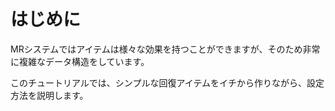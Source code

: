 はじめに
==========

MRシステムではアイテムは様々な効果を持つことができますが、そのため非常に複雑なデータ構造をしています。

このチュートリアルでは、シンプルな回復アイテムをイチから作りながら、設定方法を説明します。


<!-- 
このチュートリアルでは MRシステム のデータの種類と、それらの編集方法について説明します。

```
TODO: エディタベースではなく、MR の Data 単位で説明したほうがいいかも。

- エンティティ
    - プレイヤー
    - 敵キャラ
    - アイテム
- スキル
- 敵グループ
- ステート
- 種族
- 攻撃属性
- 識別情報

- プレハブ
- ランド
- テンプレートマップ
```


TODO: 以下、メモ

職業と種族
----------

`職業` は ツクール標準と同様に使用できます。これについては特にメモ欄はありません。

`種族` は MRシステム用のデータです。ツクールの [職業] エディタで作成できます。

例として、"ドラゴン系" のデータを見てみましょう。

![](img/database-2.png)

[メモ] は次のようになっています。

```
<MR-Type: Race>
<MR-Key: kRace_ドラゴン系>
```

`<MR-Type: Race>` によって、このデータが種族データであることを示します。

詳細は [種族](../../feature/race.md) を参照してください。

スキル
----------

`スキル` は主にモンスターの特殊能力を表します。

例えば "毒攻撃" の [メモ] は次のようになっています。

```
<MR-Type: Skill>
<MR-Key: kSkill_毒攻撃>
```

`<MR-Type: Skill>` によって、このデータがスキルデータであることを示します。

詳細は [スキル](../../feature/skill.md) を参照してください。

トループ
----------

`トループ` は、1か所に複数のモンスターを出現させる時に使います。

データベースの `敵グループ` で設定可能で、メモ欄はありませんが、その名前を Key として扱います。

詳細は [トループ](../../feature/troop.md) を参照してください。

ステート
----------

`ステート` は、状態異常はもちろんですが、それ以外にも「呪い」「メッキ」あるいは「投げによる移動中であるか」など、エンティティの様々な状態を表します。

例えば "睡眠" ステートの [メモ] は次のようになっています。

```
<MR-Type: State>
<MR-Key: kState_睡眠>
<MR-StateGroup: kStateGroup_睡眠系>
```

`<MR-Type: State>` によって、このデータがスキルデータであることを示します。

詳細は [ステート](../../feature/state.md) を参照してください。

ステートグループ
----------

`ステートグループ` はステートをグループ化するためのオプション情報です。

例えば、"睡眠" と一言に言っても "仮眠" "空寝" "爆睡" など様々あります。しかしこれらは同時に付加したくはありません。
ステートグループは、そういった排他なステートを表現するために使用します。

ステートグループはステートの [メモ] で次のように設定します。

```
<MR-Type: StateGroup>
<MR-Key: kStateGroup_睡眠系>
```

詳細は [ステートグループ](../../feature/state-group.md) を参照してください。


属性
----------

`属性` はツクール標準システムと同様に使用できますが、MRシステムの設定として扱うために Key を設定できます。

Key を設定するには次のように、名前の後ろに ## を繋げて Key を記述します。

![](img/database-3.png)
 -->
